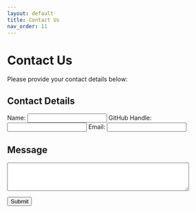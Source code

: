 ```yaml
---
layout: default
title: Contact Us
nav_order: 11
---
```


# Contact Us

Please provide your contact details below:

## Contact Details

Name: <input type="text" id="name">
GitHub Handle: <input type="text" id="github">
Email: <input type="text" id="email">

## Message
<textarea id="message" rows="4" cols="50"></textarea>

<button onclick="submitIssue()">Submit</button>

<script>
function submitIssue() {
  var name = document.getElementById('name').value || 'Anonymous';
  var github = document.getElementById('github').value || 'Anonymous';
  var email = document.getElementById('email').value || 'Anonymous';
  var message = document.getElementById('message').value;

  var title = github === 'Anonymous' ? 'Contact Request from Anonymous' : 'Contact Request from @' + github;
  var body = '## Contact Details\n\nName: ' + name + '\nGitHub Handle: ' + github + '\nEmail: ' + email + '\n\n## Message\n' + (message || '*No message provided*');

  if (!message) {
    alert('Please provide a message before submitting.');
    return;
  }

  var encodedTitle = encodeURIComponent(title);
  var encodedBody = encodeURIComponent(body);

  var socialLinks = ;

  var popupContent = '<p>Your contact details have been submitted.</p>' + socialLinks;

  var popup = window.open('', '_blank', 'width=600,height=400');
  popup.document.open();
  popup.document.write(popupContent);
  popup.document.close();
}
</script>


